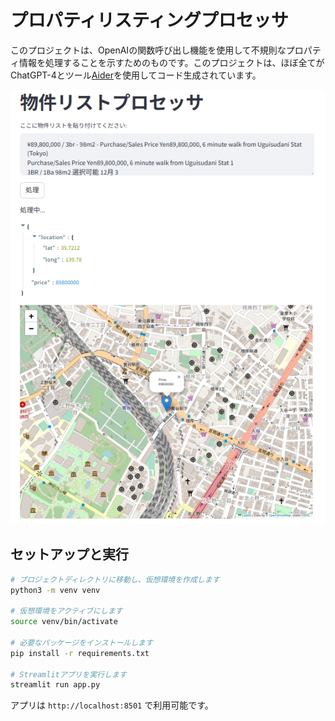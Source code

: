 # プロパティリスティングプロセッサ

このプロジェクトは、OpenAIの関数呼び出し機能を使用して不規則なプロパティ情報を処理することを示すためのものです。このプロジェクトは、ほぼ全てがChatGPT-4とツール[Aider](https://github.com/paul-gauthier/aider)を使用してコード生成されています。

![Demo screenshot](demo.png)

## セットアップと実行

```bash
# プロジェクトディレクトリに移動し、仮想環境を作成します
python3 -m venv venv

# 仮想環境をアクティブにします
source venv/bin/activate

# 必要なパッケージをインストールします
pip install -r requirements.txt

# Streamlitアプリを実行します
streamlit run app.py
```

アプリは `http://localhost:8501` で利用可能です。

